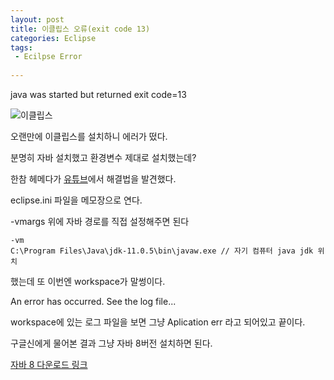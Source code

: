 ```yaml
--- 
layout: post
title: 이클립스 오류(exit code 13)
categories: Eclipse
tags:
 - Ecilpse Error
 
---
```


java was started but returned exit code=13

![이클립스](https://user-images.githubusercontent.com/63631604/97267773-143ddd80-186e-11eb-82dd-d7fc24465c71.png)

오랜만에 이클립스를 설치하니 에러가 떴다. 

분명히 자바 설치했고 환경변수 제대로 설치했는데?

한참 헤메다가 [유튜브](https://youtu.be/lTH7l0ltHy0)에서 해결법을 발견했다. 

 

eclipse.ini 파일을 메모장으로 연다. 

-vmargs 위에 자바 경로를 직접 설정해주면 된다 
```
-vm
C:\Program Files\Java\jdk-11.0.5\bin\javaw.exe // 자기 컴퓨터 java jdk 위치 
 ```

했는데 또 이번엔 workspace가 말썽이다. 

An error has occurred. See the log file...



workspace에 있는 로그 파일을 보면 그냥 Aplication err 라고 되어있고 끝이다. 

구글신에게 물어본 결과 그냥 자바 8버전 설치하면 된다. 

 

[자바 8 다운로드 링크](https://www.oracle.com/java/technologies/javase-jdk8-downloads.html)
